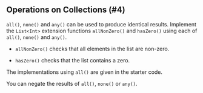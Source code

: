 ## Operations on Collections (#4)

`all()`, `none()` and `any()` can be used to produce identical results.
Implement the `List<Int>` extension functions `allNonZero()` and `hasZero()`
using each of `all()`, `none()` and `any()`.

-   `allNonZero()` checks that all elements in the list are non-zero.

-   `hasZero()` checks that the list contains a zero.

The implementations using `all()` are given in the starter code.

<div class="hint">

You can negate the results of `all()`, `none()` or `any()`.

</div>
